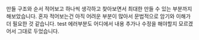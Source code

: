 만들 구조와 순서 적어보고 하나씩 생각하고 찾아보면서 최대한 만들 수 있는 부분까지 해보았습니다.
혼자 적어보는건 아직 어려운 부분이 많아서 문법적으로 암기와 이해가 더 필요한 것 같습니다.
test 에러부분도 어디에서 내용 추가나 수정을 해야할지 모르겠어서 그대로 두었습니다.
